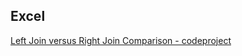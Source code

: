 ## Excel

[Left Join versus Right Join Comparison - codeproject ](https://www.codeproject.com/Articles/5326895/Left-Join-versus-Right-Join-Comparison)

